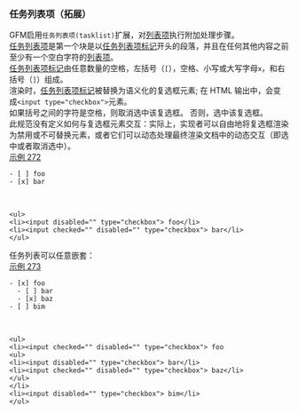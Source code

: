 ### 任务列表项（拓展）

GFM启用`任务列表项(tasklist)`扩展，对[列表项](https://github.github.com/gfm/#list-items)执行附加处理步骤。    
[任务列表项](https://github.github.com/gfm/#task-list-item)是第一个块是以[任务列表项标记](https://github.github.com/gfm/#task-list-item-marker)开头的段落，并且在任何其他内容之前至少有一个空白字符的[列表项](https://github.github.com/gfm/#list-items)。    
[任务列表项标记](https://github.github.com/gfm/#task-list-item-marker)由任意数量的空格，左括号（`[`），空格、小写或大写字母`x`，和右括号（`]`）组成。  
渲染时，[任务列表项标记](https://github.github.com/gfm/#task-list-item-marker)被替换为语义化的复选框元素; 在 HTML 输出中，会变成`<input type="checkbox">`元素。  
如果括号之间的字符是空格，则取消选中该复选框。 否则，选中该复选框。  
此规范没有定义如何与复选框元素交互：实际上，实现者可以自由地将复选框渲染为禁用或不可替换元素，或者它们可以动态处理最终渲染文档中的动态交互（即选中或者取消选中）。  
[示例 272](https://github.github.com/gfm/#example-272)  

    - [ ] foo
    - [x] bar

   

    <ul>
    <li><input disabled="" type="checkbox"> foo</li>
    <li><input checked="" disabled="" type="checkbox"> bar</li>
    </ul>

任务列表可以任意嵌套：  
[示例 273](https://github.github.com/gfm/#example-273)  

    - [x] foo
      - [ ] bar
      - [x] baz
    - [ ] bim

   

    <ul>
    <li><input checked="" disabled="" type="checkbox"> foo
    <ul>
    <li><input disabled="" type="checkbox"> bar</li>
    <li><input checked="" disabled="" type="checkbox"> baz</li>
    </ul>
    </li>
    <li><input disabled="" type="checkbox"> bim</li>
    </ul>
